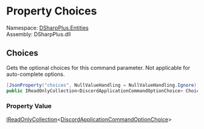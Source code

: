 # Property Choices

Namespace: [DSharpPlus.Entities](DSharpPlus.Entities.md)  
Assembly: DSharpPlus.dll

## <a id="DSharpPlus_Entities_DiscordApplicationCommandOption_Choices"></a>Choices

Gets the optional choices for this command parameter. Not applicable for auto-complete options.

```csharp
[JsonProperty("choices", NullValueHandling = NullValueHandling.Ignore)]
public IReadOnlyCollection<DiscordApplicationCommandOptionChoice> Choices { get; }
```

### Property Value

[IReadOnlyCollection](https://learn.microsoft.com/dotnet/api/system.collections.generic.ireadonlycollection\-1)<[DiscordApplicationCommandOptionChoice](DSharpPlus.Entities.DiscordApplicationCommandOptionChoice.md)\>

